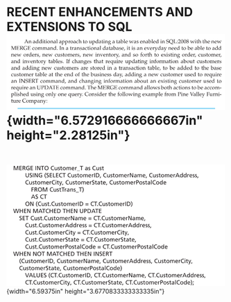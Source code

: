 # RECENT ENHANCEMENTS AND EXTENSIONS TO SQL![](media/RECENT-ENHANCEMENTS-AND-EXTENSIO-image2.png){width="6.572916666666667in" height="2.28125in"}

 

![](media/RECENT-ENHANCEMENTS-AND-EXTENSIO-image3.png){width="6.59375in" height="3.6770833333333335in"}




